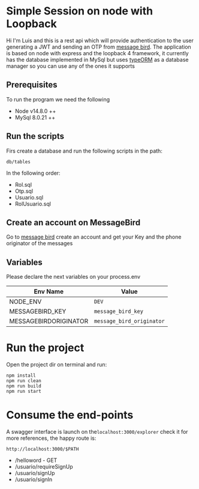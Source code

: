 #  Simple Session on node with Loopback

Hi I'm Luis and this is a rest api which will provide authentication to the user generating a JWT and sending an OTP from [message bird](https://www.messagebird.com/).
The application is based on node with express and the loopback 4 framework, it currently has the database implemented in MySql but uses [typeORM](https://typeorm.io/#/)  as a database manager so you can use any of the ones it supports
## Prerequisites

To run the program we need the following

 - Node v14.8.0 ++
 - MySql 8.0.21 ++
 
## Run the scripts

Firs create a database and run the following scripts in the path:

    db/tables

In the following order:

 - Rol.sql
 - Otp.sql
 - Usuario.sql
 - RolUsuario.sql

## Create an account on MessageBird
Go to  [message bird](https://www.messagebird.com/) create an account and get your Key and the phone originator of the messages
  
## Variables

Please declare the next variables on your process.env

|Env Name                 |Value                          |
|-------------------------|-------------------------------|
|NODE_ENV		          |`DEV`            |
|MESSAGEBIRD_KEY          |`message_bird_key `            |
|MESSAGEBIRDORIGINATOR    |`message_bird_originator`|


# Run the project 
Open the project dir on terminal and run:

    npm install
    npm run clean
    npm run build
    npm run start
    
# Consume the end-points

A swagger interface is launch on the`localhost:3000/explorer` check it for more references, the happy route is: 

    http://localhost:3000/$PATH

 - /helloword - GET
 - /usuario/requireSignUp
 - /usuario/signUp
 - /usuario/signIn